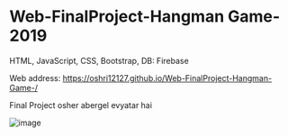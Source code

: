 # Web-FinalProject-Hangman Game- 2019
HTML, JavaScript, CSS, Bootstrap, DB: Firebase

Web address: https://oshri12127.github.io/Web-FinalProject-Hangman-Game-/

Final Project osher abergel evyatar hai 

![image](https://user-images.githubusercontent.com/48412341/110251208-36680a80-7f88-11eb-99e6-be62094ed61b.png)
